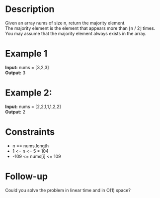 # Description
Given an array nums of size n, return the majority element.
<br>
The majority element is the element that appears more than ⌊n / 2⌋ times. You may assume that the majority element always exists in the array.



# Example 1
<b>Input:</b> nums = [3,2,3]
<br>
<b>Output:</b> 3

# Example 2:
<b>Input:</b> nums = [2,2,1,1,1,2,2]
<br>
<b>Output:</b> 2


# Constraints
- n == nums.length
- 1 <= n <= 5 * 104
- -109 <= nums[i] <= 109


# Follow-up
Could you solve the problem in linear time and in O(1) space?